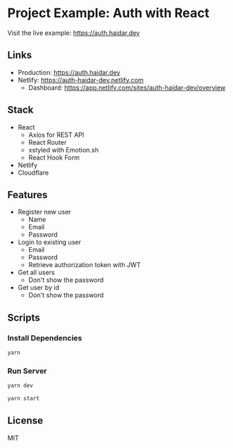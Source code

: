 # Project Example: Auth with React

Visit the live example: https://auth.haidar.dev

## Links

- Production: https://auth.haidar.dev
- Netlify: https://auth-haidar-dev.netlify.com
  - Dashboard: https://app.netlify.com/sites/auth-haidar-dev/overview

## Stack

- React
  - Axios for REST API
  - React Router
  - xstyled with Emotion.sh
  - React Hook Form
- Netlify
- Cloudflare

## Features

- Register new user
  - Name
  - Email
  - Password
- Login to existing user
  - Email
  - Password
  - Retrieve authorization token with JWT
- Get all users
  - Don't show the password
- Get user by id
  - Don't show the password

## Scripts

### Install Dependencies

```sh
yarn
```

### Run Server

```sh
yarn dev
```

```sh
yarn start
```

## License

MIT

